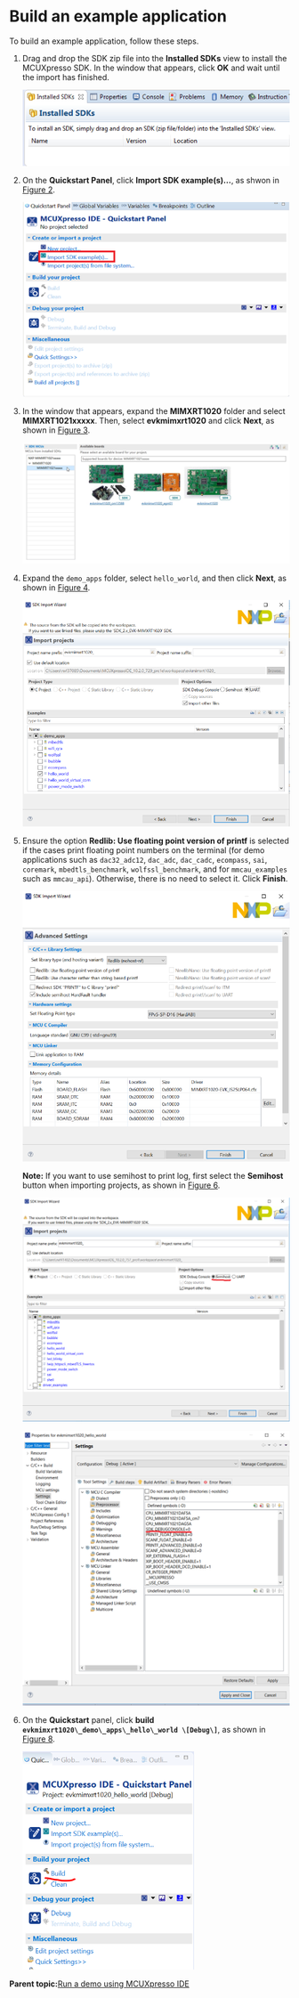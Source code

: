 # Build an example application

To build an example application, follow these steps.

1.  Drag and drop the SDK zip file into the **Installed SDKs** view to install the MCUXpresso SDK. In the window that appears, click **OK** and wait until the import has finished.

    ![](../images/install_an_sdk.png "Install an SDK")

2.  On the **Quickstart Panel**, click **Import SDK example\(s\)…**, as shwon in [Figure 2](build_an_example_application.md#IMPORTANSDKEXAMPLE).

    ![](../images/import_sdk_example.png "Import an SDK example")

3.  In the window that appears, expand the **MIMXRT1020** folder and select **MIMXRT1021xxxxx**. Then, select **evkmimxrt1020** and click **Next**, as shown in [Figure 3](build_an_example_application.md#SELECTBOARD).

    ![](../images/select_evk-imxrt1020_board.jpg "Selecting MIMXRT1020-EVK board")

4.  Expand the `demo_apps` folder, select `hello_world`, and then click **Next**, as shown in [Figure 4](build_an_example_application.md#SELECTHELLOWORLDCASE).

    ![](../images/select_hello_world_rt1020.png "Selecting hello_world")

5.  Ensure the option **Redlib: Use floating point version of printf** is selected if the cases print floating point numbers on the terminal \(for demo applications such as `dac32_adc12`, `dac_adc`, `dac_cadc`, `ecompass`, `sai`, `coremark`, `mbedtls_benchmark`, `wolfssl_benchmark`, and for `mmcau_examples` such as `mmcau_api`\). Otherwise, there is no need to select it. Click **Finish**.

    ![](../images/use_floating_print_version_printf_rt1020.png "Selecting User floating point version of printf")

    **Note:** If you want to use semihost to print log, first select the **Semihost** button when importing projects, as shown in [Figure 6](build_an_example_application.md#FLOAATING).

    ![](../images/import.png "Selecting Semihost")

    ![](../images/properties.png "Setting SDK_DEBUGCONSOLE")

6.  On the **Quickstart** panel, click **build `evkmimxrt1020\_demo\_apps\_hello\_world \[Debug\]`**, as shown in [Figure 8](build_an_example_application.md#FSLOATINSG).

    ![](../images/build_hello_world_case_rt1020.png "Building hello world case")


**Parent topic:**[Run a demo using MCUXpresso IDE](../topics/run_a_demo_using_mcuxpresso_ide.md)

